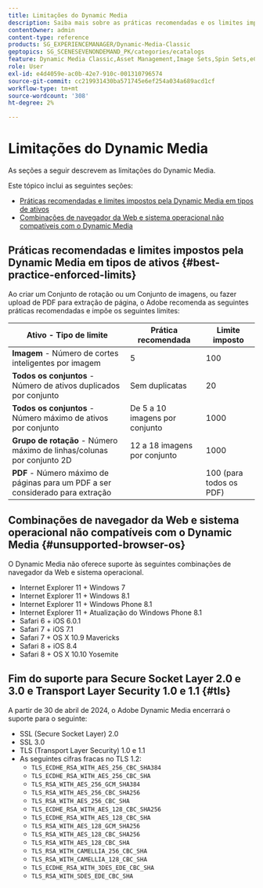 ```yaml
---
title: Limitações do Dynamic Media
description: Saiba mais sobre as práticas recomendadas e os limites impostos ao criar um Conjunto de imagens ou um Conjunto de rotação ou carregar um PDF. Saiba mais sobre combinações incompatíveis de navegador da Web e sistema operacional para o Dynamic Media.
contentOwner: admin
content-type: reference
products: SG_EXPERIENCEMANAGER/Dynamic-Media-Classic
geptopics: SG_SCENESEVENONDEMAND_PK/categories/ecatalogs
feature: Dynamic Media Classic,Asset Management,Image Sets,Spin Sets,eCatalog
role: User
exl-id: e4d4059e-ac0b-42e7-910c-001310796574
source-git-commit: cc219931430ba571745e6ef254a034a689acd1cf
workflow-type: tm+mt
source-wordcount: '308'
ht-degree: 2%

---
```


# Limitações do Dynamic Media

As seções a seguir descrevem as limitações do Dynamic Media.

Este tópico inclui as seguintes seções:

* [Práticas recomendadas e limites impostos pela Dynamic Media em tipos de ativos](#best-practice-enforced-limits)
* [Combinações de navegador da Web e sistema operacional não compatíveis com o Dynamic Media](#unsupported-browser-os)

## Práticas recomendadas e limites impostos pela Dynamic Media em tipos de ativos {#best-practice-enforced-limits}

Ao criar um Conjunto de rotação ou um Conjunto de imagens, ou fazer upload de PDF para extração de página, o Adobe recomenda as seguintes práticas recomendadas e impõe os seguintes limites:

| Ativo - Tipo de limite | Prática recomendada | Limite imposto |
| --- | --- | --- |
| **Imagem** - Número de cortes inteligentes por imagem | 5 | 100 |
| **Todos os conjuntos** - Número de ativos duplicados por conjunto | Sem duplicatas | 20 |
| **Todos os conjuntos** - Número máximo de ativos por conjunto | De 5 a 10 imagens por conjunto | 1000 |
| **Grupo de rotação** - Número máximo de linhas/colunas por conjunto 2D | 12 a 18 imagens por conjunto | 1000 |
| **PDF** - Número máximo de páginas para um PDF a ser considerado para extração |  | 100 (para todos os PDF) |

<!-- See also [Dynamic Media limitations](/help/assets/limitations.md). -->

## Combinações de navegador da Web e sistema operacional não compatíveis com o Dynamic Media {#unsupported-browser-os}

O Dynamic Media não oferece suporte às seguintes combinações de navegador da Web e sistema operacional.

* Internet Explorer 11 + Windows 7
* Internet Explorer 11 + Windows 8.1
* Internet Explorer 11 + Windows Phone 8.1
* Internet Explorer 11 + Atualização do Windows Phone 8.1
* Safari 6 + iOS 6.0.1
* Safari 7 + iOS 7.1
* Safari 7 + OS X 10.9 Mavericks
* Safari 8 + iOS 8.4
* Safari 8 + OS X 10.10 Yosemite

## Fim do suporte para Secure Socket Layer 2.0 e 3.0 e Transport Layer Security 1.0 e 1.1 {#tls}

<!-- CQDOC-19433 (original ticket)
and CQDOC-19792 (removed as per this ticket December 5, 2022) -->

A partir de 30 de abril de 2024, o Adobe Dynamic Media encerrará o suporte para o seguinte:

* SSL (Secure Socket Layer) 2.0
* SSL 3.0
* TLS (Transport Layer Security) 1.0 e 1.1
* As seguintes cifras fracas no TLS 1.2:
   * `TLS_ECDHE_RSA_WITH_AES_256_CBC_SHA384`
   * `TLS_ECDHE_RSA_WITH_AES_256_CBC_SHA`
   * `TLS_RSA_WITH_AES_256_GCM_SHA384`
   * `TLS_RSA_WITH_AES_256_CBC_SHA256`
   * `TLS_RSA_WITH_AES_256_CBC_SHA`
   * `TLS_ECDHE_RSA_WITH_AES_128_CBC_SHA256`
   * `TLS_ECDHE_RSA_WITH_AES_128_CBC_SHA`
   * `TLS_RSA_WITH_AES_128_GCM_SHA256`
   * `TLS_RSA_WITH_AES_128_CBC_SHA256`
   * `TLS_RSA_WITH_AES_128_CBC_SHA`
   * `TLS_RSA_WITH_CAMELLIA_256_CBC_SHA`
   * `TLS_RSA_WITH_CAMELLIA_128_CBC_SHA`
   * `TLS_ECDHE_RSA_WITH_3DES_EDE_CBC_SHA`
   * `TLS_RSA_WITH_SDES_EDE_CBC_SHA`

